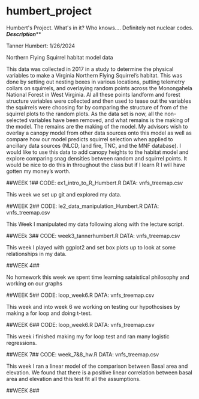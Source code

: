 # humbert_project
Humbert's Project. What's in it? Who knows.... Definitely not nuclear codes.
  *******Description*********



Tanner Humbert: 1/26/2024 

  Northern Flying Squirrel habitat model data
  
  This data was collected in 2017 in a study to determine the physical variables to make a Virginia Northern Flying Squirrel’s habitat. This was done by setting out nesting boxes in various locations, putting telemetry collars on squirrels, and overlaying random points across the Monongahela National Forest in West Virginia. Al all these points landform and forest structure variables were collected and then used to tease out the variables the squirrels were choosing for by comparing the structure of from of the squirrel plots to the random plots. As the data set is now, all the non-selected variables have been removed, and what remains is the making of the model. The remains are the making of the model. My advisors wish to overlay a canopy model from other data sources onto this model as well as compare how our model predicts squirrel selection when applied to ancillary data sources (NLCD, land fire, TNC, and the MNF database). I would like to use this data to add canopy heights to the habitat model and explore comparing snag densities between random and squirrel points.  It would be nice to do this in throughout the class but if I learn R I will have gotten my money’s worth.
  
##WEEK 1##
CODE: ex1_intro_to_R_Humbert.R
DATA: vnfs_treemap.csv

This week we set up git and explored my data.


##WEEK 2##
CODE: le2_data_manipulation_Humbert.R 
DATA: vnfs_treemap.csv

This Week I manipulated my data following along with the lecture script.

##WEEk 3##
CODE: week3_tannerhumbert.R
DATA: vnfs_treemap.csv

This week I played with ggplot2 and set box plots up to look at some relationships in my data.

##WEEK 4##

No homework this week we spent time learning sataistical philosophy and working on our graphs

##WEEK 5##
CODE: loop_week6.R
DATA: vnfs_treemap.csv

This week and into week 6 we working on testing our hypothosises by making a for loop and doing t-test.

##WEEK 6##
CODE: loop_week6.R
DATA: vnfs_treemap.csv

This week i finished making my for loop test and ran many logistic regressions.

##WEEK 7##
CODE: week_7&8_hw.R
DATA: vnfs_treemap.csv

This week I ran a linear model of the comparison between Basal area and elevation. We found that there is a positive linear correlation between basal area and elevation and this test fit all the assumptions. 

##WEEK 8##










